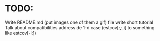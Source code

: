 # TODO:

Write README.md (put images one of them a gif) file
write short tutorial
Talk about compatibilities
address de 1-d case (estcov[:,:,i] to something like estcov[-i:]) 
